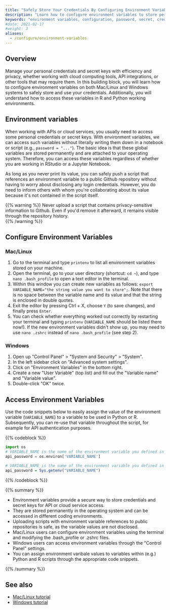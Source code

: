 ```yaml
---
title: "Safely Store Your Credentials By Configuring Environment Variables"
description: "Learn how to configure environment variables to store personal credentials and secret keys in python and R"
keywords: "environment variables, configuration, password, secret, credentials, hiding credentials, security, anonymous, anonymity, python, r, windows, mac, linux, API, cloud"
#date: 2021-02-17
#weight: 3
aliases:
  - /configure/environment-variables
---
```

## Overview <!-- Goal of the Building Block -->
Manage your personal credentials and secret keys with efficiency and privacy, whether working with cloud computing tools, API integrations, or other tools that may require them. In this building block, you will learn how to configure environment variables on both Mac/Linux and Windows systems to safely store and use your credentials. Additionally, you will understand how to access these variables in R and Python working environments.

## Environment variables 
When working with APIs or cloud services, you usually need to access some personal credentials or secret keys. With environment variables, we can access such variables without literally writing them down in a notebook or script (e.g., `password = "..."`). The basic idea is that these global variables are stored permanently and are attached to your operating system. Therefore, you can access these variables regardless of whether you are working in RStudio or a Jupyter Notebook.

As long as you never print its value, you can safely push a script that references an environment variable to a public Github repository without having to worry about disclosing any login credentials. However, you do need to inform others with whom you're collaborating about its value because it's not contained in the script itself.

{{% warning %}}
Never upload a script that contains privacy-sensitive information to Github. Even if you'd remove it afterward, it remains visible through the repository history.  
{{% /warning %}}


## Configure Environment Variables

### Mac/Linux
1. Go to the terminal and type `printenv` to list all environment variables stored on your machine.
2. Open the terminal, go to your user directory (shortcut: `cd ~`), and type `nano .bash_profile` to open a text editor in the terminal.
3. Within this window you can create new variables as follows: `export VARIABLE_NAME="the string value you want to store";`. Note that there is no space between the variable name and its value and that the string is enclosed in double quotes.
4. Exit the editor by pressing Ctrl + X, choose `Y` (to save changes), and finally press `Enter`.
5. You can check whether everything worked out correctly by restarting your terminal and typing `printenv` (`VARIABLE_NAME` should be listed there now!). If the new environment variables didn't show up, you may need to use `nano .zshrc` instead of `nano .bash_profile` (see step 2).

### Windows
1. Open up "Control Panel" > "System and Security" > "System".
2. In the left sidebar click on "Advanced system settings".
3. Click on "Environment Variables" in the bottom right.
4. Create a new "User Variable" (top list) and fill out the "Variable name" and "Variable value".
5. Double-click "OK" twice.


## Access Environment Variables
Use the code snippets below to easily assign the value of the environment variable (`VARIABLE_NAME`) to a variable to be used in Python or R. Subsequently, you can re-use that variable throughout the script, for example for API authentication purposes.

{{% codeblock %}}

```python
import os
# VARIABLE_NAME is the name of the environment variable you defined in the terminal
api_password = os.environ['VARIABLE_NAME']   
```

```R
# VARIABLE_NAME is the name of the environment variable you defined in the terminal
api_password = Sys.getenv("VARIABLE_NAME")
```

{{% /codeblock %}}

{{% summary %}}

- Environment variables provide a secure way to store credentials and secret keys for API or cloud service access.
- They are stored permanently in the operating system and can be accessed in different coding environments.
- Uploading scripts with environment variable references to public repositories is safe, as the variable values are not disclosed.
- Mac/Linux users can configure environment variables using the terminal and modifying the .bash_profile or .zshrc files.
- Windows users can access environment variables through the "Control Panel" settings.
- You can assign environment varibale values to variables within (e.g.) Python and R scripts through the appropriate code snippets.

{{% /summary %}}



## See also

- [Mac/Linux tutorial](https://www.youtube.com/watch?v=5iWhQWVXosU)
- [Windows tutorial](https://www.youtube.com/watch?v=IolxqkL7cD8)
